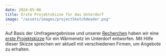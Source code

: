 ```yaml
---
date: 2024-05-06
title: Erste Projektskizze für das Unterdorf
image: "/assets/images/projectSketchHeader.png"
---
```


Auf Basis der Umfrageergebnisse und unserer [Recherchen](/pages/research_heating_network) haben wir eine [erste Projektskizze](/pages/projectSketch_heatingNetworkA1) für ein Wärmenetz im Unterdorf entworfen. Mit Hilfe dieser Skizze sprechen wir aktuell mit verschiedenen Firmen, um Angebote zu erhalten.


